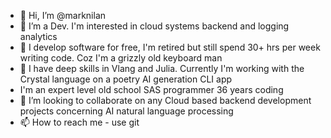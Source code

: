 - 👋 Hi, I’m @marknilan
- 👀 I’m a Dev. I'm interested in cloud systems backend and logging analytics
- 👀 I develop software for free, I'm retired but still spend 30+ hrs per week writing code. Coz I'm a grizzly old keyboard man
- 👀 I have deep skills in Vlang and Julia. Currently I'm working with the Crystal language on a poetry AI generation CLI app  
- I'm an expert level old school SAS programmer 36 years coding
- 💞️ I’m looking to collaborate on any Cloud based backend development projects concerning AI natural language processing
- 📫 How to reach me - use git

<!---
marknilan/marknilan is a ✨ special ✨ repository because its `README.md` (this file) appears on your GitHub profile.
You can click the Preview link to take a look at your changes.
--->
